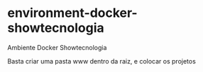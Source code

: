 # environment-docker-showtecnologia
Ambiente Docker Showtecnologia

Basta criar uma pasta www dentro da raiz, e colocar os projetos
